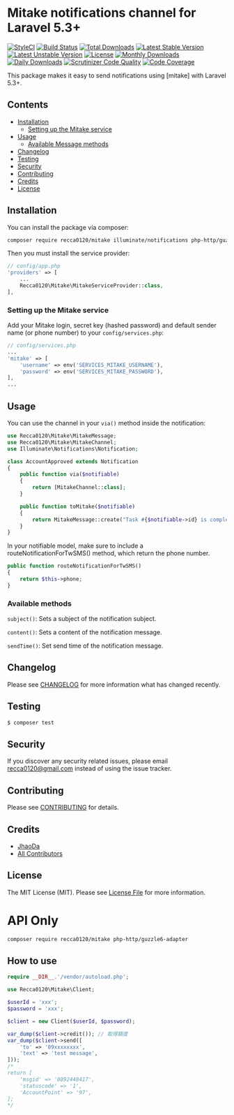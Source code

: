 # Mitake notifications channel for Laravel 5.3+

[![StyleCI](https://styleci.io/repos/83760327/shield?style=flat)](https://styleci.io/repos/83760327)
[![Build Status](https://travis-ci.org/recca0120/mitake.svg)](https://travis-ci.org/recca0120/mitake)
[![Total Downloads](https://poser.pugx.org/recca0120/mitake/d/total.svg)](https://packagist.org/packages/recca0120/mitake)
[![Latest Stable Version](https://poser.pugx.org/recca0120/mitake/v/stable.svg)](https://packagist.org/packages/recca0120/mitake)
[![Latest Unstable Version](https://poser.pugx.org/recca0120/mitake/v/unstable.svg)](https://packagist.org/packages/recca0120/mitake)
[![License](https://poser.pugx.org/recca0120/mitake/license.svg)](https://packagist.org/packages/recca0120/mitake)
[![Monthly Downloads](https://poser.pugx.org/recca0120/mitake/d/monthly)](https://packagist.org/packages/recca0120/mitake)
[![Daily Downloads](https://poser.pugx.org/recca0120/mitake/d/daily)](https://packagist.org/packages/recca0120/mitake)
[![Scrutinizer Code Quality](https://scrutinizer-ci.com/g/recca0120/mitake/badges/quality-score.png?b=master)](https://scrutinizer-ci.com/g/recca0120/mitake/?branch=master)
[![Code Coverage](https://scrutinizer-ci.com/g/recca0120/mitake/badges/coverage.png?b=master)](https://scrutinizer-ci.com/g/recca0120/mitake/?branch=master)

This package makes it easy to send notifications using [mitake] with Laravel 5.3+.

## Contents

- [Installation](#installation)
    - [Setting up the Mitake service](#setting-up-the-Mitake-service)
- [Usage](#usage)
    - [Available Message methods](#available-message-methods)
- [Changelog](#changelog)
- [Testing](#testing)
- [Security](#security)
- [Contributing](#contributing)
- [Credits](#credits)
- [License](#license)


## Installation

You can install the package via composer:

```bash
composer require recca0120/mitake illuminate/notifications php-http/guzzle6-adapter
```

Then you must install the service provider:
```php
// config/app.php
'providers' => [
    ...
    Recca0120\Mitake\MitakeServiceProvider::class,
],
```

### Setting up the Mitake service

Add your Mitake login, secret key (hashed password) and default sender name (or phone number) to your `config/services.php`:

```php
// config/services.php
...
'mitake' => [
    'username' => env('SERVICES_MITAKE_USERNAME'),
    'password' => env('SERVICES_MITAKE_PASSWORD'),
],
...
```

## Usage

You can use the channel in your `via()` method inside the notification:

```php
use Recca0120\Mitake\MitakeMessage;
use Recca0120\Mitake\MitakeChannel;
use Illuminate\Notifications\Notification;

class AccountApproved extends Notification
{
    public function via($notifiable)
    {
        return [MitakeChannel::class];
    }

    public function toMitake($notifiable)
    {
        return MitakeMessage::create("Task #{$notifiable->id} is complete!");
    }
}
```

In your notifiable model, make sure to include a routeNotificationForTwSMS() method, which return the phone number.

```php
public function routeNotificationForTwSMS()
{
    return $this->phone;
}
```

### Available methods

`subject()`: Sets a subject of the notification subject.

`content()`: Sets a content of the notification message.

`sendTime()`: Set send time of the notification message.

## Changelog

Please see [CHANGELOG](CHANGELOG.md) for more information what has changed recently.

## Testing

``` bash
$ composer test
```

## Security

If you discover any security related issues, please email recca0120@gmail.com instead of using the issue tracker.

## Contributing

Please see [CONTRIBUTING](CONTRIBUTING.md) for details.

## Credits

- [JhaoDa](https://github.com/recca0120)
- [All Contributors](../../contributors)

## License

The MIT License (MIT). Please see [License File](LICENSE.md) for more information.


# API Only

```bash
composer require recca0120/mitake php-http/guzzle6-adapter
```

## How to use

```php
require __DIR__.'/vendor/autoload.php';

use Recca0120\Mitake\Client;

$userId = 'xxx';
$password = 'xxx';

$client = new Client($userId, $password);

var_dump($client->credit()); // 取得額度
var_dump($client->send([
    'to' => '09xxxxxxxx',
    'text' => 'test message',
]));
/*
return [
    'msgid' => '0892448417',
    'statuscode' => '1',
    'AccountPoint' => '97',
];
*/
```
